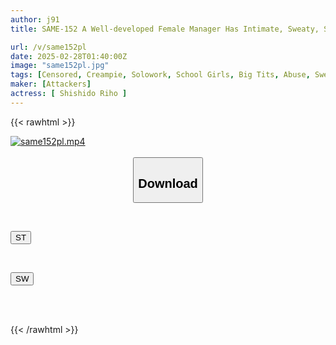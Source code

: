 ```yaml
---
author: j91
title: SAME-152 A Well-developed Female Manager Has Intimate, Sweaty, Seed-planting Sex In A Private Room. Riho Shishido

url: /v/same152pl
date: 2025-02-28T01:40:00Z
image: "same152pl.jpg"
tags: [Censored, Creampie, Solowork, School Girls, Big Tits, Abuse, Sweat	]
maker: [Attackers]
actress: [ Shishido Riho ]
---
```



{{< rawhtml >}}

<div class="video" data-videoid="r26XGdoJBATbL8X">
    <a href="javascript:;">
        <img src="/v/same152pl/same152pl.jpg" width="WIDTH" height="HEIGHT" alt="same152pl.mp4" loading="lazy">
    </a>
</div>

<script type="text/javascript" src="https://j91.asia/asset/on-demand-st.js"></script>

<br>
  <link rel="stylesheet" href="https://j91.asia/asset/bs5.css">
  
  <center>
  <button class="btn btn-primary" type="button" data-bs-toggle="collapse" data-bs-target=".multi-collapse" aria-expanded="false" aria-controls="multiCollapseExample1 multiCollapseExample2"><h2>Download</h2></button></center>
</p>
<div class="row">
  <div class="col">
    <div class="collapse multi-collapse" id="multiCollapseExample1">
      <div class="card card-body">
	      	      <br>
<div class="buttons">  
<p><a href="/v/same152pl/st.html" target="_blank"><button class="btn-hover color-3"><i class="fa fa-download"></i> ST</button></a></p></div>
    </div>
  </div>
</div>
  <div class="col">
    <div class="collapse multi-collapse" id="multiCollapseExample2">
      <div class="card card-body">
	      <br>
<div class="buttons">
<p><a href="/v/same152pl/sw.html" target="_blank"><button class="btn-hover color-2"><i class="fa fa-download"></i> SW</button></a></p></div>
<br><br>
      </div>
    </div>
  </div>
</div>

{{< /rawhtml >}}